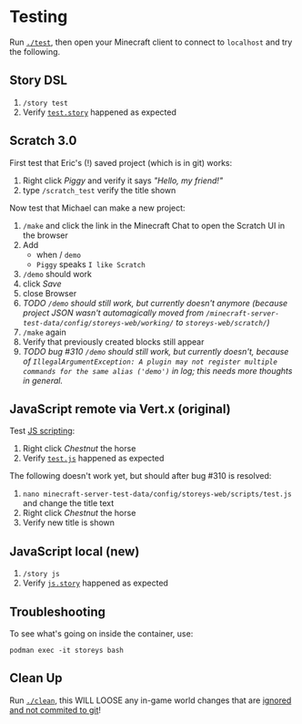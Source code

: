 # Testing

Run [`./test`](../test), then open your Minecraft client to connect to `localhost` and try the following.

## Story DSL

1. `/story test`
1. Verify [`test.story`](../minecraft-server-test-data/config/storeys-web/stories/test.story) happened as expected

## Scratch 3.0

First test that Eric's (!) saved project (which is in git) works:

1. Right click _Piggy_ and verify it says _"Hello, my friend!"_
1. type `/scratch_test` verify the title shown

Now test that Michael can make a new project:

1. `/make` and click the link in the Minecraft Chat to open the Scratch UI in the browser
1. Add
   * when / `demo`
   * `Piggy` speaks `I like Scratch`
1. `/demo` should work
1. click _Save_
1. close Browser
1. _TODO `/demo` should still work, but currently doesn't anymore (because project JSON wasn't automagically moved from `/minecraft-server-test-data/config/storeys-web/working/` to `storeys-web/scratch/`)_
1. `/make` again
1. Verify that previously created blocks still appear
1. _TODO bug #310 `/demo` should still work, but currently doesn't, because of `IllegalArgumentException: A plugin may not register multiple commands for the same alias ('demo')` in log; this needs more thoughts in general._

## JavaScript remote via Vert.x (original)

Test [JS scripting](../scratch3-server/README.md#third-scripting-option):

1. Right click _Chestnut_ the horse
1. Verify [`test.js`](../minecraft-server-test-data/config/storeys-web/scripts/test.js) happened as expected

The following doesn't work yet, but should after bug #310 is resolved:

1. `nano minecraft-server-test-data/config/storeys-web/scripts/test.js` and change the title text
1. Right click _Chestnut_ the horse
1. Verify new title is shown

## JavaScript local (new)

1. `/story js`
1. Verify [`js.story`](../minecraft-server-test-data/config/storeys-web/stories/js.story) happened as expected

## Troubleshooting

To see what's going on inside the container, use:

    podman exec -it storeys bash

## Clean Up

Run [`./clean`](../clean), this WILL LOOSE any in-game world changes
that are [ignored and not commited to git](../minecraft-server-test-data/.gitignore)!
